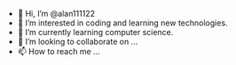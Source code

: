 - 👋 Hi, I’m @alan111122
- 👀 I’m interested in coding and learning new technologies.
- 🌱 I’m currently learning computer science.
- 💞️ I’m looking to collaborate on ...
- 📫 How to reach me ...

<!---
alan111122/alan111122 is a ✨ special ✨ repository because its `README.md` (this file) appears on your GitHub profile.
You can click the Preview link to take a look at your changes.
--->
